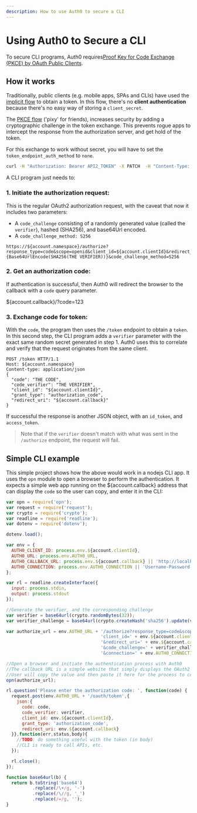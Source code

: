 ```yaml
---
description: How to use Auth0 to secure a CLI
---
```


# Using Auth0 to Secure a CLI

To secure CLI programs, Auth0 requires[Proof Key for Code Exchange (PKCE) by OAuth Public Clients](https://tools.ietf.org/html/rfc7636).

## How it works

Traditionally, public clients (e.g. mobile apps, SPAs and CLIs) have used the [implicit flow](/api-auth/grant/implicit) to obtain a token. In this flow, there's no __client authentication__ because there's no easy way of storing a `client_secret`.

The [PKCE flow](/protocols) ('pixy' for friends), increases security by adding a cryptographic challenge in the token exchange. This prevents rogue apps to intercept the response from the authorization server, and get hold of the token.

For this exchange to work without secret, you will have to set the `token_endpoint_auth_method` to `none`.

```bash
curl -H "Authorization: Bearer API2_TOKEN" -X PATCH  -H "Content-Type: application/json" -d '{"token_endpoint_auth_method":"none"}' https://yours.auth0.com/api/v2/clients/${account.clientId}
```

A CLI program just needs to:

### 1. Initiate the authorization request:

This is the regular OAuth2 authorization request, with the caveat that now it includes two parameters:

* A `code_challenge` consisting of a randomly generated value (called the `verifier`), hashed (SHA256), and base64Url encoded.
* A `code_challenge_method: S256`

```
https://${account.namespace}/authorize?response_type=code&scope=openid&client_id=${account.clientId}&redirect_uri=${account.callback}&code_challenge={Base64UrlEncode(SHA256(THE VERIFIER))}&code_challenge_method=S256
```

### 2. Get an __authorization code__:

If authentication is successful, then Auth0 will redirect the browser to the callback with a `code` query parameter.

  ${account.callback}/?code=123

### 3. Exchange __code__ for __token__:

With the `code`, the program then uses the `/token` endpoint to obtain a `token`. In this second step, the CLI program adds a `verifier` parameter with the exact same random secret generated in step 1. Auth0 uses this to correlate and verify that the request originates from the same client.

```
POST /token HTTP/1.1
Host: ${account.namespace}
Content-type: application/json
{
  "code": "THE CODE",
  "code_verifier": "THE VERIFIER",
  "client_id": "${account.clientId}",
  "grant_type": "authorization_code",
  "redirect_uri": "${account.callback}"
}
```

If successful the response is another JSON object, with an `id_token`, and `access_token`.

> Note that if the `verifier` doesn't match with what was sent in the `/authorize` endpoint, the request will fail.

## Simple CLI example

This simple project shows how the above would work in a nodejs CLI app. It uses the `opn` module to open a browser to perform the authentication. It expects a simple web app running on the ${account.callback} address that can display the `code` so the user can copy, and enter it in the CLI:

```js
var opn = require('opn');
var request = require('request');
var crypto = require('crypto');
var readline = require('readline');
var dotenv = require('dotenv');

dotenv.load();

var env = {
  AUTH0_CLIENT_ID: process.env.${account.clientId},
  AUTH0_URL: process.env.AUTH0_URL,
  AUTH0_CALLBACK_URL: process.env.${account.callback} || 'http://localhost:3000',
  AUTH0_CONNECTION: process.env.AUTH0_CONNECTION || 'Username-Password-Authentication'
};

var rl = readline.createInterface({
  input: process.stdin,
  output: process.stdout
});

//Generate the verifier, and the corresponding challenge
var verifier = base64url(crypto.randomBytes(32));
var verifier_challenge = base64url(crypto.createHash('sha256').update(verifier).digest());

var authorize_url = env.AUTH0_URL + '/authorize?response_type=code&scope=openid%20profile&' +
                                    'client_id=' + env.${account.clientId} +
                                    '&redirect_uri=' + env.${account.callback} +
                                    '&code_challenge=' + verifier_challenge + '&code_challenge_method=S256' +
                                    '&connection=' + env.AUTH0_CONNECTION;

//Open a browser and initiate the authentication process with Auth0
//The callback URL is a simple website that simply displays the OAuth2 authz code
//User will copy the value and then paste it here for the process to complete.
opn(authorize_url);

rl.question('Please enter the authorization code: ', function(code) {
  request.post(env.AUTH0_URL + '/oauth/token',{
    json:{
      code: code,
      code_verifier: verifier,
      client_id: env.${account.clientId},
      grant_type: 'authorization_code',
      redirect_uri: env.${account.callback}
  }},function(err,status,body){
    //TODO: do something useful with the token (in body)
    //CLI is ready to call APIs, etc.
  });

  rl.close();
});

function base64url(b) {
  return b.toString('base64')
          .replace(/\+/g, '-')
          .replace(/\//g, '_')
          .replace(/=/g, '');
}
```
